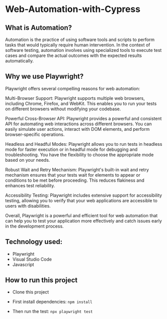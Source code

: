 # Web-Automation-with-Cypress

## What is Automation?

Automation is the practice of using software tools and scripts to perform tasks that would typically require human intervention. In the context of software testing, automation involves using specialized tools to execute test cases and compare the actual outcomes with the expected results automatically.

## Why we use Playwright?

Playwright offers several compelling reasons for web automation:

Multi-Browser Support: Playwright supports multiple web browsers, including Chrome, Firefox, and WebKit. This enables you to run your tests on different browsers without modifying your codebase.

Powerful Cross-Browser API: Playwright provides a powerful and consistent API for automating web interactions across different browsers. You can easily simulate user actions, interact with DOM elements, and perform browser-specific operations.

Headless and Headful Modes: Playwright allows you to run tests in headless mode for faster execution or in headful mode for debugging and troubleshooting. You have the flexibility to choose the appropriate mode based on your needs.

Robust Wait and Retry Mechanism: Playwright's built-in wait and retry mechanism ensures that your tests wait for elements to appear or conditions to be met before proceeding. This reduces flakiness and enhances test reliability.

Accessibility Testing: Playwright includes extensive support for accessibility testing, allowing you to verify that your web applications are accessible to users with disabilities.

Overall, Playwright is a powerful and efficient tool for web automation that can help you to test your application more effectively and catch issues early in the development process.

## Technology used:
- Playwright
- Visual Studio Code
- Javascript

## How to run this project

- Clone this project
- First install dependencies:
 ```npm install```
 
- Then run the test:
 ```npx playwright test```



